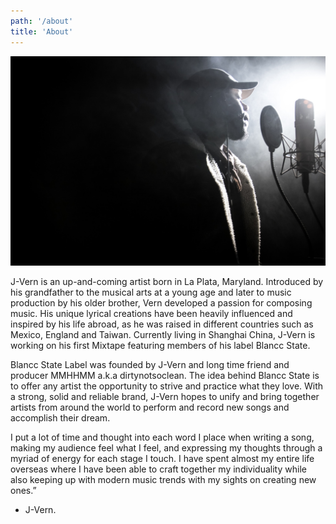 ```yaml
---
path: '/about'
title: 'About'
---
```


![Jvern](./bio-vern@2x.jpg)

J-Vern is an up-and-coming artist born in La Plata, Maryland. Introduced by his grandfather to the musical arts at a young age and later to music production by his older brother, Vern developed a passion for composing music. His unique lyrical creations have been heavily influenced and inspired by his life abroad, as he was raised in different countries such as Mexico, England and Taiwan. Currently living in Shanghai China, J-Vern is working on his first Mixtape featuring members of his label Blancc State.

Blancc State Label was founded by J-Vern and long time friend and producer MMHHMM a.k.a dirtynotsoclean. The idea behind Blancc State is to offer any artist the opportunity to strive and practice what they love. With a strong, solid and reliable brand, J-Vern hopes to unify and bring together artists from around the world to perform and record new songs and accomplish their dream.

I put a lot of time and thought into each word I place when writing a song, making my audience feel what I feel, and  expressing my thoughts through a myriad of energy for each stage I touch. I have spent almost my entire life  overseas where I have been able to craft together my individuality while also keeping up with modern music trends with my sights on creating new ones.”

- J-Vern.
